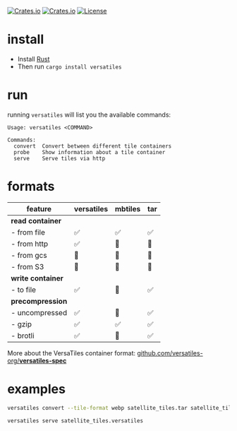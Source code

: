 
[![Crates.io](https://img.shields.io/crates/v/versatiles?style=flat-square)](https://crates.io/crates/versatiles)
[![Crates.io](https://img.shields.io/crates/d/versatiles?style=flat-square)](https://crates.io/crates/versatiles)
[![License](https://img.shields.io/badge/license-MIT-green?style=flat-square)](LICENSE)

# install

- Install [Rust](https://doc.rust-lang.org/cargo/getting-started/installation.html)
- Then run `cargo install versatiles`

# run

running `versatiles` will list you the available commands:
```
Usage: versatiles <COMMAND>

Commands:
  convert  Convert between different tile containers
  probe    Show information about a tile container
  serve    Serve tiles via http
```

# formats

| feature             | versatiles | mbtiles | tar |
|---------------------|------------|---------|-----|
| **read container**  |            |         |     |
| - from file         | ✅          | ✅       | ✅   |
| - from http         | ✅          | 🚫      | 🚫  |
| - from gcs          | 🚧         | 🚫      | 🚫  |
| - from S3           | 🚧         | 🚫      | 🚫  |
| **write container** |            |         |     |
| - to file           | ✅          | 🚫      | ✅   |
| **precompression**  |            |         |     |
| - uncompressed      | ✅          | 🚫      | ✅   |
| - gzip              | ✅          | ✅       | ✅   |
| - brotli            | ✅          | 🚫      | ✅   |

More about the VersaTiles container format: [github.com/versatiles-org/**versatiles-spec**](https://github.com/versatiles-org/versatiles-spec)

# examples

```bash
versatiles convert --tile-format webp satellite_tiles.tar satellite_tiles.versatiles

versatiles serve satellite_tiles.versatiles
```
